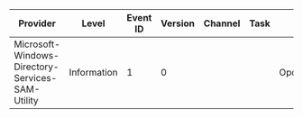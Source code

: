 Provider                                          |  Level        |  Event ID  |  Version  |  Channel  |  Task  |  Opcode                         |  Keyword                         |  Message
--------------------------------------------------|---------------|------------|-----------|-----------|--------|---------------------------------|----------------------------------|---------
Microsoft-Windows-Directory-Services-SAM-Utility  |  Information  |  1         |  0        |           |        |  Opcode_SamDatabaseChangeEvent  |  Keyword_SamDatabaseChangeEvent  |